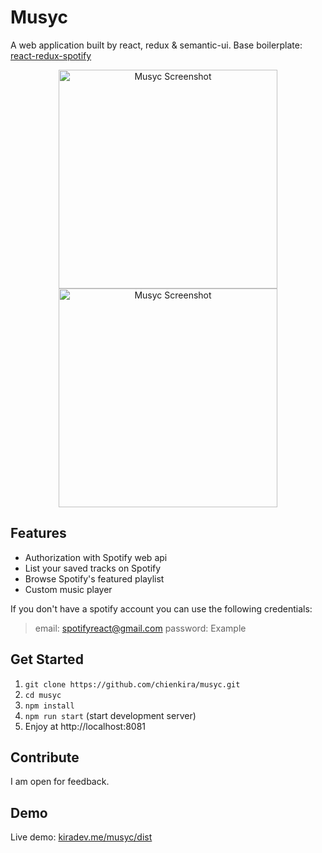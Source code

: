 # Musyc
A web application built by react, redux & semantic-ui.
Base boilerplate: [react-redux-spotify](https://github.com/chienkira/react-redux-spotify)
<p align="center">
  <img width="350" src="https://raw.githubusercontent.com/chienkira/musyc/master/Screenshot1.png" alt="Musyc Screenshot"/>
  <img width="350" src="https://raw.githubusercontent.com/chienkira/musyc/master/Screenshot2.png" alt="Musyc Screenshot"/>
</p>

## Features
* Authorization with Spotify web api
* List your saved tracks on Spotify
* Browse Spotify's featured playlist
* Custom music player

If you don't have a spotify account you can use the following credentials:
> email: spotifyreact@gmail.com
> password: Example

## Get Started

1. `git clone https://github.com/chienkira/musyc.git`
2. `cd musyc`
3. `npm install`
4. `npm run start` (start development server)
5. Enjoy at http://localhost:8081

## Contribute

I am open for feedback.

## Demo
Live demo: [kiradev.me/musyc/dist](https://kiradev.me/musyc/dist)
